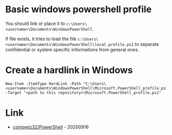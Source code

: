 # Basic windows powershell profile

You should link or place it to `c:\Users\<username>\Documents\WindowsPowerShell`.

If file exists, it tries to load the file `c:\Users\<username>\Documents\WindowsPowerShell\local.profile.ps1` to separate confidential or system specific informations from general ones.

# Create a hardlink in Windows

```pwsh
New-Item -ItemType HardLink -Path "C:\Users\<username>\Documents\WindowsPowerShell\Microsoft.PowerShell_profile.ps1" -Target "<path to this repository>\Microsoft.PowerShell_profile.ps1"
```

# Link

* [compwiz32/PowerShell](https://github.com/compwiz32/PowerShell) - 20200916
